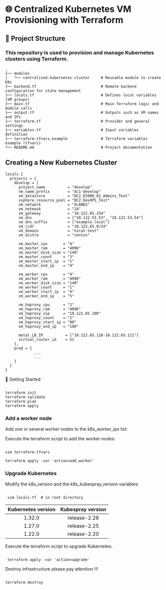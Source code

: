 # 🌐 Centralized Kubernetes VM Provisioning with Terraform


## 📁 Project Structure

### This repository is used to provision and manage Kubernetes clusters using Terraform.

```plaintext
.
├── modules
│   └── centralized-kubernetes-cluster     # Reusable module to create K8s
├── backend.tf                             # Remote backend configuration for state management
├── locals.tf                              # Defines local variables (VM groups)
├── main.tf                                # Main Terraform logic and module calls
├── output.tf                              # Outputs such as VM names and IPs
├── terraform.tf                           # Provider and general settings
├── variables.tf                           # Input variables definition
├── terraform.tfvars.example               # Terraform variables example (tfvars)
└── README.md                              # Project documentation
```

## Creating a New Kubernetes Cluster

```hcl
locals {
  projects = {
    develop = {
      project_name          = "develop"
      vm_name_prefix        = "dc1-develop"
      vm_datastore          = "DC2_E590H_02_Admins_Test"
      vsphere_resource_pool = "DC2_DevOPS_Test"
      vm_network            = "VLAN65"
      vm_netmask            = "24"
      vm_gateway            = "10.122.65.254"
      vm_dns                = ["10.122.53.53", "10.122.53.54"]
      vm_dns_suffix         = ["example.local"]
      vm_cidr               = "10.122.65.0/24"
      vm_domain             = "nicat-test"
      vm_distro             = "centos"

      vm_master_cpu       = "4"
      vm_master_ram       = "4096"
      vm_master_disk_size = "140"
      vm_master_count     = "3"
      vm_master_start_ip  = "1"
      vm_master_end_ip    = "4"

      vm_worker_cpu       = "4"
      vm_worker_ram       = "4096"
      vm_worker_disk_size = "140"
      vm_worker_count     = "1"
      vm_worker_start_ip  = "4"
      vm_worker_end_ip    = "5"

      vm_haproxy_cpu      = "2"
      vm_haproxy_ram      = "4096"
      vm_haproxy_vip      = "10.122.65.100"
      vm_haproxy_count    = "2"
      vm_haproxy_start_ip = "98"
      vm_haproxy_end_ip   = "100"

      metal_LB_IP          = ["10.122.65.110-10.122.65.111"]
      virtual_router_id    = 51
    },
    prod = {
             ...
             ...
    }
  }
}

```

🚀 Getting Started
```shell

terraform init
terraform validate
terraform plan
terraform apply
```

### Add a worker node

Add one or several worker nodes to the k8s_worker_ips list:

Execute the terraform script to add the worker nodes:

```shell

vim terraform.tfvars

terraform apply -var 'action=add_worker'
```

### Upgrade Kubernetes

Modify the k8s_version and the k8s_kubespray_version variables:
```shell

 vim locals.tf  # in root directory 
```

| Kubernetes version | Kubespray version |
|:------------------:|:-----------------:|
|       1.32.0       |   release-2.28    |
|       1.27.0       |   release-2.25    |
|       1.22.0       |   release-2.20    |

Execute the terraform script to upgrade Kubernetes:
```shell

 terraform apply -var 'action=upgrade'
```


Destroy infrastructure please pay attention !!!

```shell

terraform destroy
```
